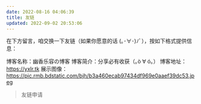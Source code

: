```yaml
---
date: 2022-08-16 04:06:39
title: 友链
updated: 2022-09-02 20:53:06
---
```

<div id="qexo-friends"></div>
<link rel="stylesheet" href="https://cdn.yxlr.tk/npm/qexo-static@1.1.3/hexo/friends/friends.css"/>
<script data-pjax src="https://cdn.jsdelivr.net/npm/qexo-static@1.1.3/hexo/friends/friends.js"></script>
<script>loadQexoFriends("qexo-friends", "https://admin-yxlr.tk")</script>
在下方留言，咱交换一下友链（如果你愿意的话 (｡･∀･)ﾉﾞ），按如下格式提供信息：

博客名称：幽香乐容の博客
博客简介：分享必有收获（｡ò ∀ ó｡）
博客地址：https://yxlr.tk
展示图像：https://pic.rmb.bdstatic.com/bjh/b3a460ecab97434df969e0aaef39dc53.jpeg

> 友链申请

<div id="friends-api"></div><script src="https://cdn.yxlr.tk/npm/qexo-friends/friends-api.js"></script><script>qexo_friend_api("friends-api","https://admin-yxlr.tk");</script>

